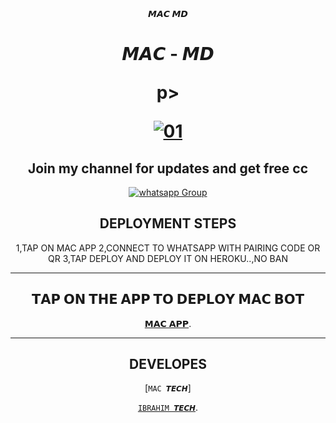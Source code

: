 <div align="center">
 <b>𝙈𝘼𝘾 𝙈𝘿</b></b>
  
  
  <div align="center">
	  
</p>
</a>
<h1 align="center"><b>𝙈𝘼𝘾 - 𝙈𝘿</b>


p>
                       
  <a href="https://ibb.co/N6NMDtn"><img src="https://telegra.ple/eecd567d80563d645b.jpg" alt="01" border="0" /></a>     
## Join my channel for updates and get free cc
<a href="https://whatsapp.com/channel/0029VaZuGSxEawdxZK9CzM0Y" target="_blank">
    <img alt="whatsapp Group" src="https://img.shields.io/badge/ Whatsapp Support Channel -25D366?style=for-the-badge&logo=whatsapp&logoColor=white" />
  </a>
</p> 

## DEPLOYMENT STEPS
1,TAP ON MAC APP
2,CONNECT TO WHATSAPP WITH PAIRING CODE OR QR
3,TAP DEPLOY AND DEPLOY IT ON HEROKU..,NO BAN

 <hr>

## 𝗧𝗔𝗣 𝗢𝗡 𝗧𝗛𝗘 𝗔𝗣𝗣 𝗧𝗢 𝗗𝗘𝗣𝗟𝗢𝗬 𝗠𝗔𝗖 𝗕𝗢𝗧
  
[𝗠𝗔𝗖 𝗔𝗣𝗣](https://mac-md-scanner-fd51e23561c8.herokuapp.com/).


 <hr>
 
## DEVELOPES
[`MAC 𝙏𝙀𝘾𝙃`]

[`IBRAHIM 𝙏𝙀𝘾𝙃`](https://www.youtube.com/@ibrahimmdgpt).



